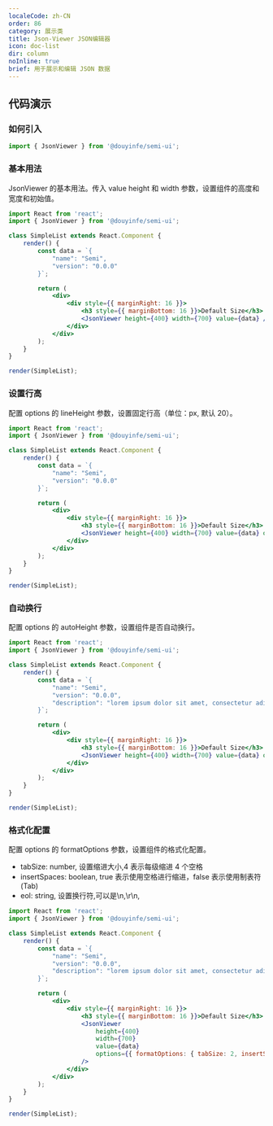 ```yaml
---
localeCode: zh-CN
order: 86
category: 展示类
title: Json-Viewer JSON编辑器
icon: doc-list
dir: column
noInline: true
brief: 用于展示和编辑 JSON 数据
---
```


## 代码演示

### 如何引入

```jsx import
import { JsonViewer } from '@douyinfe/semi-ui';
```

### 基本用法

JsonViewer 的基本用法。传入 value height 和 width 参数，设置组件的高度和宽度和初始值。

```jsx live=true dir="column" noInline=true
import React from 'react';
import { JsonViewer } from '@douyinfe/semi-ui';

class SimpleList extends React.Component {
    render() {
        const data = `{
            "name": "Semi",
            "version": "0.0.0"
        }`;

        return (
            <div>
                <div style={{ marginRight: 16 }}>
                    <h3 style={{ marginBottom: 16 }}>Default Size</h3>
                    <JsonViewer height={400} width={700} value={data} />
                </div>
            </div>
        );
    }
}

render(SimpleList);
```

### 设置行高

配置 options 的 lineHeight 参数，设置固定行高（单位：px, 默认 20）。

```jsx live=true dir="column" noInline=true
import React from 'react';
import { JsonViewer } from '@douyinfe/semi-ui';

class SimpleList extends React.Component {
    render() {
        const data = `{
            "name": "Semi",
            "version": "0.0.0"
        }`;

        return (
            <div>
                <div style={{ marginRight: 16 }}>
                    <h3 style={{ marginBottom: 16 }}>Default Size</h3>
                    <JsonViewer height={400} width={700} value={data} options={{ lineHeight: 25 }} />
                </div>
            </div>
        );
    }
}

render(SimpleList);
```

### 自动换行

配置 options 的 autoHeight 参数，设置组件是否自动换行。

```jsx live=true dir="column" noInline=true
import React from 'react';
import { JsonViewer } from '@douyinfe/semi-ui';

class SimpleList extends React.Component {
    render() {
        const data = `{
            "name": "Semi",
            "version": "0.0.0",
            "description": "lorem ipsum dolor sit amet, consectetur adipiscing elit.lorem ipsum dolor sit amet, consectetur adipiscing elit.lorem ipsum dolor sit amet, consectetur adipiscing elit.lorem ipsum dolor sit amet, consectetur adipiscing elit."
        }`;

        return (
            <div>
                <div style={{ marginRight: 16 }}>
                    <h3 style={{ marginBottom: 16 }}>Default Size</h3>
                    <JsonViewer height={400} width={700} value={data} options={{ autoHeight: true }} />
                </div>
            </div>
        );
    }
}

render(SimpleList);
```

### 格式化配置

配置 options 的 formatOptions 参数，设置组件的格式化配置。

-   tabSize: number, 设置缩进大小,4 表示每级缩进 4 个空格
-   insertSpaces: boolean, true 表示使用空格进行缩进，false 表示使用制表符(Tab)
-   eol: string, 设置换行符,可以是\n,\r\n,

```jsx live=true dir="column" noInline=true
import React from 'react';
import { JsonViewer } from '@douyinfe/semi-ui';

class SimpleList extends React.Component {
    render() {
        const data = `{
            "name": "Semi",
            "version": "0.0.0",
            "description": "lorem ipsum dolor sit amet, consectetur adipiscing elit.lorem ipsum dolor sit amet, consectetur adipiscing elit.lorem ipsum dolor sit amet, consectetur adipiscing elit.lorem ipsum dolor sit amet, consectetur adipiscing elit."
        }`;

        return (
            <div>
                <div style={{ marginRight: 16 }}>
                    <h3 style={{ marginBottom: 16 }}>Default Size</h3>
                    <JsonViewer
                        height={400}
                        width={700}
                        value={data}
                        options={{ formatOptions: { tabSize: 2, insertSpaces: true, eol: '\n' } }}
                    />
                </div>
            </div>
        );
    }
}

render(SimpleList);
```
